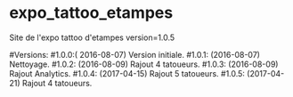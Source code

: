 # expo_tattoo_etampes
Site de l'expo tattoo d'etampes
version=1.0.5

#Versions:
#1.0.0:( 2016-08-07) Version initiale.
#1.0.1: (2016-08-07) Nettoyage.
#1.0.2: (2016-08-09) Rajout 4 tatoueurs.
#1.0.3: (2016-08-09) Rajout Analytics.
#1.0.4: (2017-04-15) Rajout 5 tatoueurs.
#1.0.5: (2017-04-21) Rajout 4 tatoueurs.
